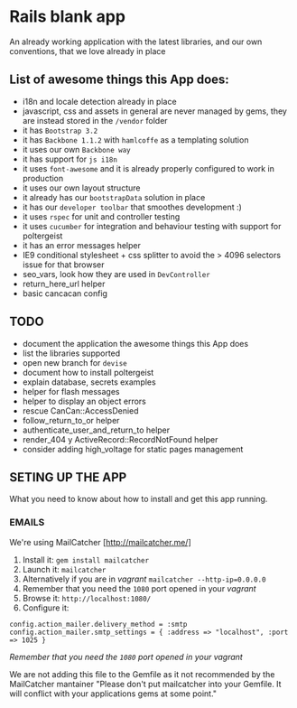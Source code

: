 # Rails blank app
An already working application with the latest libraries, and our own conventions, that we love already in place

## List of awesome things this App does:

* i18n and locale detection already in place
* javascript, css and assets in general are never managed by gems, they are instead stored in the `/vendor` folder
* it has `Bootstrap 3.2`
* it has `Backbone 1.1.2` with `hamlcoffe` as a templating solution
* it uses our own `Backbone way`
* it has support for `js i18n`
* it uses `font-awesome` and it is already properly configured to work in production
* it uses our own layout structure
* it already has our `bootstrapData` solution in place
* it has our `developer toolbar` that smoothes development :)
* it uses `rspec` for unit and controller testing
* it uses `cucumber` for integration and behaviour testing with support for poltergeist
* it has an error messages helper
* IE9 conditional stylesheet + css splitter to avoid the > 4096 selectors issue for that browser
* seo_vars, look how they are used in `DevController`
* return_here_url helper
* basic cancacan config

## TODO

* document the application the awesome things this App does
* list the libraries supported
* open new branch for `devise`
* document how to install poltergeist
* explain database, secrets examples
* helper for flash messages
* helper to display an object errors
* rescue CanCan::AccessDenied
* follow_return_to_or helper
* authenticate_user_and_return_to helper
* render_404 y ActiveRecord::RecordNotFound helper
* consider adding high_voltage for static pages management

## SETING UP THE APP
What you need to know about how to install and get this app running.

### EMAILS
We're using MailCatcher [http://mailcatcher.me/]

1. Install it: `gem install mailcatcher`
2. Launch it: `mailcatcher`
  1. Alternatively if you are in *vagrant* `mailcatcher --http-ip=0.0.0.0`
  2. Remember that you need the `1080` port opened in your *vagrant*
3. Browse it: `http://localhost:1080/`
4. Configure it:
```
config.action_mailer.delivery_method = :smtp
config.action_mailer.smtp_settings = { :address => "localhost", :port => 1025 }
```

_Remember that you need the `1080` port opened in your vagrant_

We are not adding this file to the Gemfile as it not recommended by the MailCatcher mantainer
"Please don't put mailcatcher into your Gemfile. It will conflict with your applications gems at some point."

